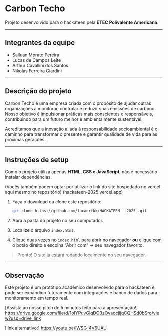 # Carbon Techo

Projeto desenvolvido para o hackateen pela **ETEC Polivalente Americana**.

---

## Integrantes da equipe

* Salluan Morato Pereira
* Lucas de Campos Leite
* Arthur Cavallini dos Santos
* Nikolas Ferreira Giardini

---

## Descrição do projeto

Carbon Techo é uma empresa criada com o propósito de ajudar outras organizações a monitorar, controlar e reduzir suas emissões de carbono. Nosso objetivo é impulsionar práticas mais conscientes e responsáveis, contribuindo para um futuro melhor e ambientalmente sustentável.

Acreditamos que a inovação aliada à responsabilidade socioambiental é o caminho para transformar o presente e garantir qualidade de vida para as próximas gerações.

---

## Instruções de setup

Como o projeto utiliza apenas **HTML, CSS e JavaScript**, não é necessário instalar dependências.

(Vocês também podem optar por utilizar o link do site hospedado no vercel aqui mesmo no repositório) (hackateen-2025.vercel.app)

1. Faça o download ou clone este repositório:

   ```bash
   git clone https://github.com/lucaorfkk/HACKATEEN---2025-.git
   ```

2. Abra a pasta do projeto no seu computador.

3. Localize o arquivo `index.html`.

4. Clique duas vezes no `index.html` para abrir no navegador **ou** clique com o botão direito e escolha “Abrir com” → seu navegador favorito.

> Pronto! O site já estará rodando localmente no seu navegador.

---

## Observação

Este projeto é um protótipo acadêmico desenvolvido para o hackateen e pode ser expandido futuramente com integrações e banco de dados para monitoramento em tempo real.

[Assista ao nosso pitch de 5 minutos feito para a apresentação!] https://drive.google.com/file/d/1oIYPuvGlqDO3zOvaocjijqCQHSd0bSro/view?usp=drive_link

[link alternativo:] https://youtu.be/lWSG-4V6UAU

